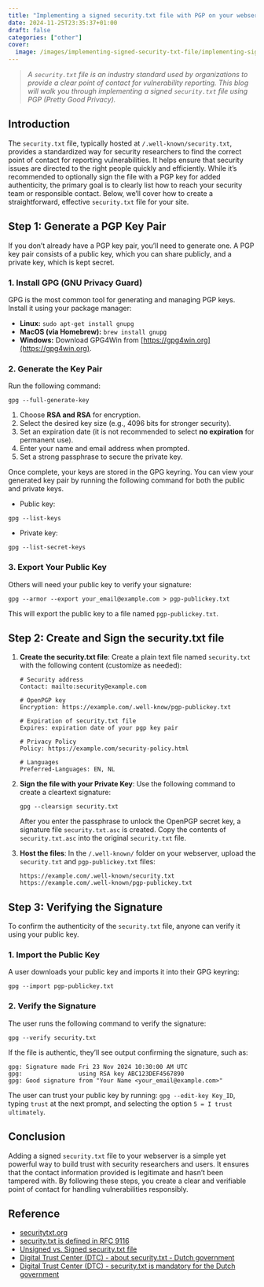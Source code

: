 ```yaml
---
title: "Implementing a signed security.txt file with PGP on your webserver"
date: 2024-11-25T23:35:37+01:00
draft: false
categories: ["other"]
cover: 
  image: /images/implementing-signed-security-txt-file/implementing-signed-security-txt-file-front.png
---
```


> _A `security.txt` file is an industry standard used by organizations to provide a clear point of contact for vulnerability reporting. This blog will walk you through implementing a signed `security.txt` file using PGP (Pretty Good Privacy)._

## Introduction
The `security.txt` file, typically hosted at `/.well-known/security.txt`, provides a standardized way for security researchers to find the correct point of contact for reporting vulnerabilities. It helps ensure that security issues are directed to the right people quickly and efficiently. While it’s recommended to optionally sign the file with a PGP key for added authenticity, the primary goal is to clearly list how to reach your security team or responsible contact. Below, we’ll cover how to create a straightforward, effective `security.txt` file for your site.

## Step 1: Generate a PGP Key Pair
If you don’t already have a PGP key pair, you’ll need to generate one. A PGP key pair consists of a public key, which you can share publicly, and a private key, which is kept secret.

### 1. Install GPG (GNU Privacy Guard)
GPG is the most common tool for generating and managing PGP keys. Install it using your package manager:
- **Linux:** `sudo apt-get install gnupg`
- **MacOS (via Homebrew):** `brew install gnupg`
- **Windows:** Download GPG4Win from [https://gpg4win.org](https://gpg4win.org).

### 2. Generate the Key Pair
Run the following command:
```
gpg --full-generate-key
```

1. Choose **RSA and RSA** for encryption.
2. Select the desired key size (e.g., 4096 bits for stronger security).
3. Set an expiration date (it is not recommended to select **no expiration** for permanent use).
4. Enter your name and email address when prompted.
5. Set a strong passphrase to secure the private key.

Once complete, your keys are stored in the GPG keyring. You can view your generated key pair by running the following command for both the public and private keys.

- Public key:
```
gpg --list-keys
```

- Private key:
```
gpg --list-secret-keys
```

### 3. Export Your Public Key
Others will need your public key to verify your signature:
```
gpg --armor --export your_email@example.com > pgp-publickey.txt
```

This will export the public key to a file named `pgp-publickey.txt`. 

## Step 2: Create and Sign the security.txt file
1. **Create the security.txt file**: Create a plain text file named `security.txt` with the following content (customize as needed):
   ```
   # Security address
   Contact: mailto:security@example.com

   # OpenPGP key
   Encryption: https://example.com/.well-know/pgp-publickey.txt

   # Expiration of security.txt file
   Expires: expiration date of your pgp key pair

   # Privacy Policy
   Policy: https://example.com/security-policy.html

   # Languages
   Preferred-Languages: EN, NL
   ```

2. **Sign the file with your Private Key**: Use the following command to create a cleartext signature:
   ```
   gpg --clearsign security.txt
   ```

   After you enter the passphrase to unlock the OpenPGP secret key, a signature file `security.txt.asc` is created. Copy the contents of `security.txt.asc` into the original `security.txt` file.

3. **Host the files**: In the `/.well-known/` folder on your webserver, upload the `security.txt` and `pgp-publickey.txt` files:
   ```
   https://example.com/.well-known/security.txt
   https://example.com/.well-known/pgp-publickey.txt
   ```

## Step 3: Verifying the Signature
To confirm the authenticity of the `security.txt` file, anyone can verify it using your public key.

### 1. Import the Public Key
A user downloads your public key and imports it into their GPG keyring:
```
gpg --import pgp-publickey.txt
```

### 2. Verify the Signature
The user runs the following command to verify the signature:
```
gpg --verify security.txt
```

If the file is authentic, they’ll see output confirming the signature, such as:
```
gpg: Signature made Fri 23 Nov 2024 10:30:00 AM UTC
gpg:                using RSA key ABC123DEF4567890
gpg: Good signature from "Your Name <your_email@example.com>"
```

The user can trust your public key by running: `gpg --edit-key Key_ID`, typing `trust` at the next prompt, and selecting the option `5 = I trust ultimately`.

## Conclusion
Adding a signed `security.txt` file to your webserver is a simple yet powerful way to build trust with security researchers and users. It ensures that the contact information provided is legitimate and hasn’t been tampered with. By following these steps, you create a clear and verifiable point of contact for handling vulnerabilities responsibly.

## Reference
- [securitytxt.org](https://securitytxt.org/)
- [security.txt is defined in RFC 9116](https://www.rfc-editor.org/rfc/rfc9116)
- [Unsigned vs. Signed security.txt file](https://www.rfc-editor.org/rfc/rfc9116#section-2.6)
- [Digital Trust Center (DTC) - about security.txt - Dutch government](https://www.digitaltrustcenter.nl/securitytxt)
- [Digital Trust Center (DTC) - security.txt is mandatory for the Dutch government](https://www.digitaltrustcenter.nl/nieuws/securitytxt-verplicht-voor-overheid)